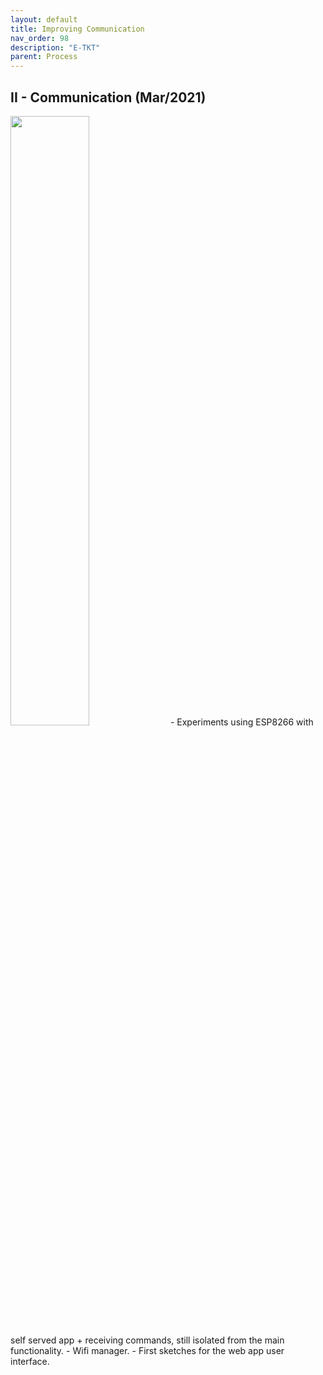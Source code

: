 ```yaml
---
layout: default
title: Improving Communication
nav_order: 98
description: "E-TKT"
parent: Process
---
```

## II - Communication (Mar/2021)
 <img src="https://user-images.githubusercontent.com/15098003/171271137-047c1efe-4b0d-4ffa-89ae-fdf83de84ba9.jpg" width="50%">        
- Experiments using ESP8266 with self served app + receiving commands, still isolated from the main functionality.
- Wifi manager.
- First sketches for the web app user interface.
